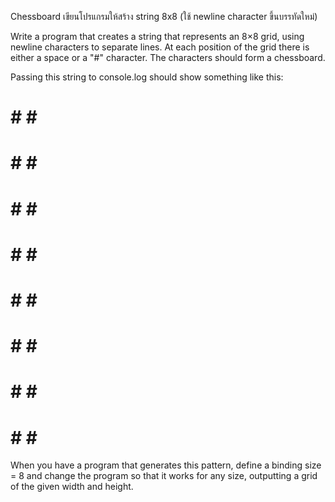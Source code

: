 Chessboard
เขียนโปรแกรมให้สร้าง string 8x8 (ใช้ newline character ขึ้นบรรทัดใหม่)

Write a program that creates a string that represents an 8×8 grid, using newline characters to separate lines. At each position of the grid there is either a space or a "#" character. The characters should form a chessboard.

Passing this string to console.log should show something like this:

 # # # #
# # # # 
 # # # #
# # # # 
 # # # #
# # # # 
 # # # #
# # # #

When you have a program that generates this pattern, define a binding size = 8 and change the program so that it works for any size, outputting a grid of the given width and height.